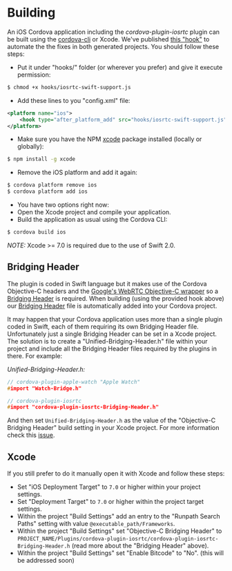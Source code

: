 # Building

An iOS Cordova application including the *cordova-plugin-iosrtc* plugin can be built using the [cordova-cli](https://cordova.apache.org/docs/en/edge/guide_cli_index.md.html#The%20Command-Line%20Interface) or Xcode. We've published [this "hook"](../extra/hooks/iosrtc-swift-support.js) to automate the the fixes in both generated projects. You should follow these steps:

- Put it under "hooks/" folder (or wherever you prefer) and give it execute permission:
```bash
$ chmod +x hooks/iosrtc-swift-support.js
```
- Add these lines to you "config.xml" file:
```xml
<platform name="ios">
	<hook type="after_platform_add" src="hooks/iosrtc-swift-support.js" />
</platform>
```
- Make sure you have the NPM [xcode](https://www.npmjs.com/package/xcode) package installed (locally or globally):
```bash
$ npm install -g xcode
```
- Remove the iOS platform and add it again:
```bash
$ cordova platform remove ios
$ cordova platform add ios
```
- You have two options right now:
 - Open the Xcode project and compile your application.
 - Build the application as usual using the Cordova CLI:
```bash
$ cordova build ios
```

*NOTE:* Xcode >= 7.0 is required due to the use of Swift 2.0.


## Bridging Header

The plugin is coded in Swift language but it makes use of the Cordova Objective-C headers and the [Google's WebRTC Objective-C wrapper](https://chromium.googlesource.com/external/webrtc/+/master/talk/app/webrtc/objc/) so a [Bridging Header](https://developer.apple.com/library/prerelease/ios/documentation/Swift/Conceptual/BuildingCocoaApps/MixandMatch.html) is required. When building (using the provided hook above) our [Bridging Header](../cordova-plugin-iosrtc-Bridging-Header.h) file is automatically added into your Cordova project.

It may happen that your Cordova application uses more than a single plugin coded in Swift, each of them requiring its own Bridging Header file. Unfortunately just a single Bridging Header can be set in a Xcode project. The solution is to create a "Unified-Bridging-Header.h" file within your project and include all the Bridging Header files required by the plugins in there. For example:

*Unified-Bridging-Header.h:*

```c
// cordova-plugin-apple-watch "Apple Watch"
#import "Watch-Bridge.h"

// cordova-plugin-iosrtc
#import "cordova-plugin-iosrtc-Bridging-Header.h"
```

And then set `Unified-Bridging-Header.h` as the value of the "Objective-C Bridging Header" build setting in your Xcode project. For more information check this [issue](https://github.com/eface2face/cordova-plugin-iosrtc/issues/9).


## Xcode

If you still prefer to do it manually open it with Xcode and follow these steps:

- Set "iOS Deployment Target" to `7.0` or higher within your project settings.
- Set "Deployment Target" to `7.0` or higher within the project target settings.
- Within the project "Build Settings" add an entry to the "Runpath Search Paths" setting with value `@executable_path/Frameworks`.
- Within the project "Build Settings" set "Objective-C Bridging Header" to `PROJECT_NAME/Plugins/cordova-plugin-iosrtc/cordova-plugin-iosrtc-Bridging-Header.h` (read more about the "Bridging Header" above).
- Within the project "Build Settings" set "Enable Bitcode" to "No". (this will be addressed soon)

